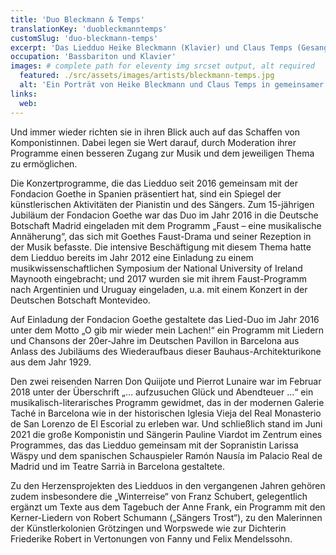 ```yaml
---
title: 'Duo Bleckmann & Temps'
translationKey: 'duobleckmanntemps'
customSlug: 'duo-bleckmann-temps'
excerpt: 'Das Liedduo Heike Bleckmann (Klavier) und Claus Temps (Gesang), beide beheimatet im südwestdeutschen Karlsruhe, arbeitet seit 20 Jahren zusammen. Beide verbindet die Liebe zum Lied und das Interesse an der Erarbeitung und Präsentation thematischer, insbesondere literarisch-musikalischer Programme. '
occupation: 'Bassbariton und Klavier'
images: # complete path for eleventy img srcset output, alt required
  featured: ./src/assets/images/artists/bleckmann-temps.jpg
  alt: 'Ein Porträt von Heike Bleckmann und Claus Temps in gemeinsamer Pose vor einem schwarzen Hintergrund. Die Frau, die etwas weiter vorne steht, hat langes, hellbraunes Haar und blickt mit einem subtilen Lächeln direkt in die Kamera. Der Mann, etwas weiter hinten, hat kurzes, dunkles Haar und einen ernsten Gesichtsausdruck und blickt ebenfalls direkt in die Kamera.'
links:
  web:
---
```


Und immer wieder richten sie in ihren Blick auch auf das Schaffen von Komponistinnen. Dabei legen sie Wert darauf, durch Moderation ihrer Programme einen besseren Zugang zur Musik und dem jeweiligen Thema zu ermöglichen.

Die Konzertprogramme, die das Liedduo seit 2016 gemeinsam mit der Fondacion Goethe in Spanien präsentiert hat, sind ein Spiegel der künstlerischen Aktivitäten der Pianistin und des Sängers. Zum 15-jährigen Jubiläum der Fondacion Goethe war das Duo im Jahr 2016 in die Deutsche Botschaft Madrid eingeladen mit dem Programm „Faust – eine musikalische Annäherung“, das sich mit Goethes Faust-Drama und seiner Rezeption in der Musik befasste. Die intensive Beschäftigung mit diesem Thema hatte dem Liedduo bereits im Jahr 2012 eine Einladung zu einem musikwissenschaftlichen Symposium der National University of Ireland Maynooth eingebracht; und 2017 wurden sie mit ihrem Faust-Programm nach Argentinien und Uruguay eingeladen, u.a. mit einem Konzert in der Deutschen Botschaft Montevideo.

Auf Einladung der Fondacion Goethe gestaltete das Lied-Duo im Jahr 2016 unter dem Motto „O gib mir wieder mein Lachen!“ ein Programm mit Liedern und Chansons der 20er-Jahre im Deutschen Pavillon in Barcelona aus Anlass des Jubiläums des Wiederaufbaus dieser Bauhaus-Architekturikone aus dem Jahr 1929.

Den zwei reisenden Narren Don Quiijote und Pierrot Lunaire war im Februar 2018 unter der Überschrift „… aufzusuchen Glück und Abendteuer …“ ein musikalisch-literarisches Programm gewidmet, das in der modernen Galerie Taché in Barcelona wie in der historischen Iglesia Vieja del Real Monasterio de San Lorenzo de El Escorial zu erleben war. Und schließlich stand im Juni 2021 die große Komponistin und Sängerin Pauline Viardot im Zentrum eines Programmes, das das Liedduo gemeinsam mit der Sopranistin Larissa Wäspy und dem spanischen Schauspieler Ramón Nausía im Palacio Real de Madrid und im Teatre Sarrià in Barcelona gestaltete.

Zu den Herzensprojekten des Liedduos in den vergangenen Jahren gehören zudem insbesondere die „Winterreise“ von Franz Schubert, gelegentlich ergänzt um Texte aus dem Tagebuch der Anne Frank, ein Programm mit den Kerner-Liedern von Robert Schumann („Sängers Trost“), zu den Malerinnen der Künstlerkolonien Grötzingen und Worpswede wie zur Dichterin Friederike Robert in Vertonungen von Fanny und Felix Mendelssohn.
